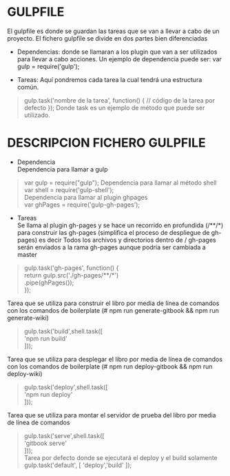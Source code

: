 # GULPFILE
El gulpfile es donde se guardan las tareas que se van a llevar a cabo de un proyecto.
El fichero gulpfile se divide en dos partes bien diferenciadas
* Dependencias: donde se llamaran a los plugin que van a ser utilizados para llevar a cabo acciones.
Un ejemplo de dependencia puede ser:
var gulp = require('gulp');

* Tareas: Aquí pondremos cada tarea la cual tendrá una estructura común.

> gulp.task('nombre de la tarea', function() {
>  // código de la tarea por defecto
> });
Donde task es un ejemplo de método que puede ser utilizado.



# DESCRIPCION FICHERO GULPFILE

*	Dependencia  
Dependencia para llamar a gulp  
> var gulp = require("gulp");
Dependencia para llamar al método shell  
> var shell = require('gulp-shell');  
Dependencia para llamar al plugin ghpages  
> var ghPages = require('gulp-gh-pages');  

*	Tareas  
Se llama al plugin gh-pages y se hace un recorrido en profundida (/**/*) para construir las gh-pages (simplifica el proceso de despliegue de gh-pages) es decir  Todos los archivos y directorios dentro de / gh-pages  serán enviados a la rama gh-pages aunque podría ser cambiada a master  

> gulp.task('gh-pages', function() {  
>   return gulp.src('./gh-pages/**/*')  
>   .pipe(ghPages());  
> });  

Tarea que se utiliza para construir el libro por media de línea de comandos con los comandos de boilerplate (# npm run generate-gitbook && npm run generate-wiki)  

> gulp.task('build',shell.task([  
> 'npm run build'  
> ]));  

Tarea que se utiliza para desplegar el libro por media de línea de comandos con los comandos de boilerplate (# npm run deploy-gitbook && npm run deploy-wiki)  

> gulp.task('deploy',shell.task([  
>   'npm run deploy'  
> ]));  

Tarea que se utiliza para montar el servidor de prueba del libro  por media de línea de comandos  
> gulp.task('serve',shell.task([  
>   'gitbook serve'  
> ]));  
Tarea por defecto donde se ejecutará el deploy y el build solamente  
> gulp.task('default', [ 'deploy','build' ]);
